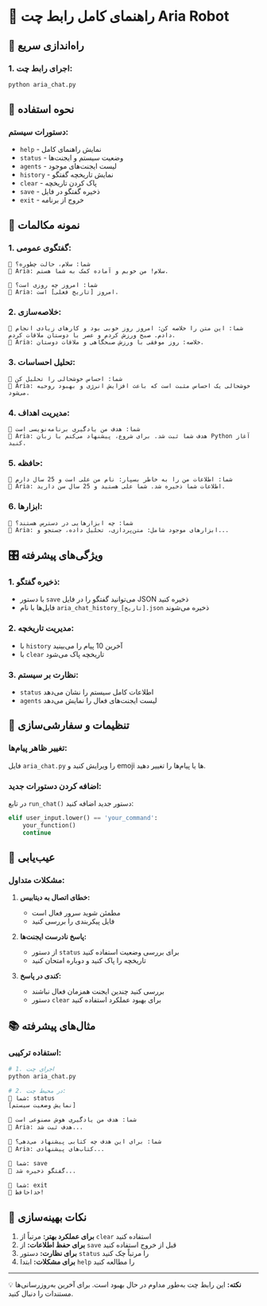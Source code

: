 
# 🤖 راهنمای کامل رابط چت Aria Robot

## 🚀 راه‌اندازی سریع

### 1. اجرای رابط چت:
```bash
python aria_chat.py
```

## 🎯 نحوه استفاده

### دستورات سیستم:
- `help` - نمایش راهنمای کامل
- `status` - وضعیت سیستم و ایجنت‌ها
- `agents` - لیست ایجنت‌های موجود
- `history` - نمایش تاریخچه گفتگو
- `clear` - پاک کردن تاریخچه
- `save` - ذخیره گفتگو در فایل
- `exit` - خروج از برنامه

## 💬 نمونه مکالمات

### 1. گفتگوی عمومی:
```
👤 شما: سلام، حالت چطوره؟
🤖 Aria: سلام! من خوبم و آماده کمک به شما هستم.

👤 شما: امروز چه روزی است؟
🤖 Aria: امروز [تاریخ فعلی] است.
```

### 2. خلاصه‌سازی:
```
👤 شما: این متن را خلاصه کن: امروز روز خوبی بود و کارهای زیادی انجام دادم. صبح ورزش کردم و عصر با دوستان ملاقات کردم.
🤖 Aria: خلاصه: روز موفقی با ورزش صبحگاهی و ملاقات دوستان.
```

### 3. تحلیل احساسات:
```
👤 شما: احساس خوشحالی را تحلیل کن
🤖 Aria: خوشحالی یک احساس مثبت است که باعث افزایش انرژی و بهبود روحیه می‌شود.
```

### 4. مدیریت اهداف:
```
👤 شما: هدف من یادگیری برنامه‌نویسی است
🤖 Aria: هدف شما ثبت شد. برای شروع، پیشنهاد می‌کنم با زبان Python آغاز کنید.
```

### 5. حافظه:
```
👤 شما: اطلاعات من را به خاطر بسپار: نام من علی است و 25 سال دارم
🤖 Aria: اطلاعات شما ذخیره شد. شما علی هستید و 25 سال سن دارید.
```

### 6. ابزارها:
```
👤 شما: چه ابزارهایی در دسترس هستند؟
🤖 Aria: ابزارهای موجود شامل: متن‌پردازی، تحلیل داده، جستجو و...
```

## 🎛️ ویژگی‌های پیشرفته

### 1. ذخیره گفتگو:
- با دستور `save` می‌توانید گفتگو را در فایل JSON ذخیره کنید
- فایل‌ها با نام `aria_chat_history_[تاریخ].json` ذخیره می‌شوند

### 2. مدیریت تاریخچه:
- با `history` آخرین 10 پیام را می‌بینید
- با `clear` تاریخچه پاک می‌شود

### 3. نظارت بر سیستم:
- `status` اطلاعات کامل سیستم را نشان می‌دهد
- `agents` لیست ایجنت‌های فعال را نمایش می‌دهد

## 🔧 تنظیمات و سفارشی‌سازی

### تغییر ظاهر پیام‌ها:
فایل `aria_chat.py` را ویرایش کنید و emoji ها یا پیام‌ها را تغییر دهید.

### اضافه کردن دستورات جدید:
در تابع `run_chat()` دستور جدید اضافه کنید:
```python
elif user_input.lower() == 'your_command':
    your_function()
    continue
```

## 🐛 عیب‌یابی

### مشکلات متداول:

1. **خطای اتصال به دیتابیس:**
   - مطمئن شوید سرور فعال است
   - فایل پیکربندی را بررسی کنید

2. **پاسخ نادرست ایجنت‌ها:**
   - از دستور `status` برای بررسی وضعیت استفاده کنید
   - تاریخچه را پاک کنید و دوباره امتحان کنید

3. **کندی در پاسخ:**
   - بررسی کنید چندین ایجنت همزمان فعال نباشند
   - دستور `clear` برای بهبود عملکرد استفاده کنید

## 📚 مثال‌های پیشرفته

### استفاده ترکیبی:
```bash
# 1. اجرای چت
python aria_chat.py

# 2. در محیط چت:
👤 شما: status
[نمایش وضعیت سیستم]

👤 شما: هدف من یادگیری هوش مصنوعی است
🤖 Aria: هدف ثبت شد...

👤 شما: برای این هدف چه کتابی پیشنهاد می‌دهی؟
🤖 Aria: کتاب‌های پیشنهادی...

👤 شما: save
💾 گفتگو ذخیره شد...

👤 شما: exit
👋 خداحافظ!
```

## 🚀 نکات بهینه‌سازی

1. **برای عملکرد بهتر:** مرتباً از `clear` استفاده کنید
2. **برای حفظ اطلاعات:** از `save` قبل از خروج استفاده کنید  
3. **برای نظارت:** دستور `status` را مرتباً چک کنید
4. **برای مشکلات:** ابتدا `help` را مطالعه کنید

---

💡 **نکته:** این رابط چت به‌طور مداوم در حال بهبود است. برای آخرین به‌روزرسانی‌ها مستندات را دنبال کنید.
